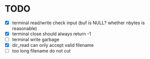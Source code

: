 # TODO

- [x] terminal read/write check input (buf is NULL? whether nbytes is reasonable)
- [x] terminal close should always return -1
- [ ] terminal write garbage
- [x] dir_read can only accept valid filename
- [ ] too long filename do not cut
